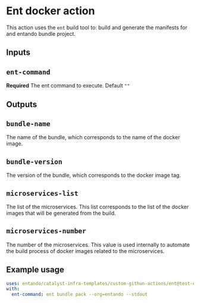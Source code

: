 # Ent docker action

This action uses the `ent` build tool to: build and generate the manifests for and entando bundle project.

## Inputs

## `ent-command`

**Required** The ent command to execute. Default `""`

## Outputs

## `bundle-name`

The name of the bundle, which corresponds to the name of the docker image.

## `bundle-version`

The version of the bundle, which corresponds to the docker image tag.

## `microservices-list`

The list of the microservices. This list corresponds to the list of the docker images that will be generated from the build.

## `microservices-number`

The number of the microservices. This value is used internally to automate the build process of docker images related
to the microservices.

## Example usage

```yaml
uses: entando/catalyst-infra-templates/custom-githun-actions/ent@test-ent
with:
  ent-command: ent bundle pack --org=entando --stdout
```

